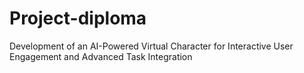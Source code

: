 # Project-diploma
Development of an AI-Powered Virtual Character for Interactive User Engagement and Advanced Task Integration
